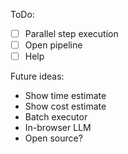 ToDo:

- [ ] Parallel step execution
- [ ] Open pipeline
- [ ] Help

Future ideas:

- Show time estimate
- Show cost estimate
- Batch executor
- In-browser LLM
- Open source?
